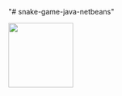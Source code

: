 "# snake-game-java-netbeans" 

<img src="https://encrypted-tbn3.gstatic.com/images?q=tbn:ANd9GcQHnhWFBFpqpDEQE_DyEaYEXHwa8QY4mAsBTeZaif0XvmL1sXI2" width="128"/>
